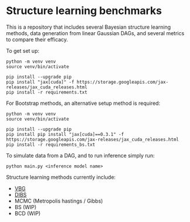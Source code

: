 # Structure learning benchmarks

This is a repository that includes several Bayesian structure learning methods, data generation from linear Gaussian DAGs, and several metrics to compare their efficacy. 

To get set up: 
```
python -m venv venv
source venv/bin/activate

pip install --upgrade pip
pip install "jax[cuda]" -f https://storage.googleapis.com/jax-releases/jax_cuda_releases.html
pip install -r requirements.txt

```
For Bootstrap methods, an alternative setup method is required:
```
python -m venv venv
source venv/bin/activate

pip install --upgrade pip
pip install pip install "jax[cuda]==0.3.1" -f https://storage.googleapis.com/jax-releases/jax_cuda_releases.html
pip install -r requirements_bs.txt

```
To simulate data from a DAG, and to run inference simply run: 
```
python main.py <inference model name>
```

Structure learning methods currently include:
- [VBG](https://arxiv.org/abs/2211.02763) 
- [DIBS](https://arxiv.org/abs/2105.11839)
- MCMC (Metropolis hastings / Gibbs)
- BS (WIP)
- BCD (WIP)
